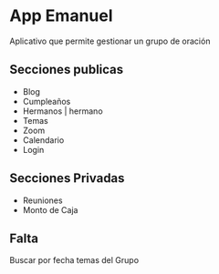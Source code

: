 # App Emanuel
Aplicativo que permite gestionar un grupo de oración

## Secciones publicas
* Blog
* Cumpleaños
* Hermanos | hermano
* Temas
* Zoom
* Calendario
* Login

## Secciones Privadas
* Reuniones
* Monto de Caja

## Falta
Buscar por fecha temas del Grupo
